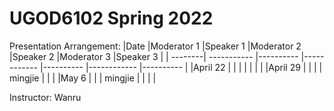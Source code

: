 # UGOD6102 Spring 2022

Presentation Arrangement:
|Date     |Moderator 1  |Speaker 1  |Moderator 2  |Speaker 2  |Moderator 3  |Speaker 3  |
| --------| ----------- |---------- |------------ |---------- |------------ |---------- |
|April 22 |             |           |             |           |             |           |
|April 29 |             |           |             | mingjie          |             |           |
|May 6    |             |           |     mingjie        |           |             |           |

Instructor: Wanru
